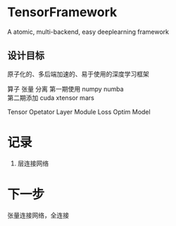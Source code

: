 # TensorFramework
A atomic, multi-backend, easy deeplearning framework

## 设计目标
原子化的、多后端加速的、易于使用的深度学习框架


算子 张量 分离
第一期使用 numpy numba  
第二期添加 cuda xtensor mars

Tensor
Opetator
Layer
Module
Loss
Optim
Model

# 记录
1. 层连接网络

# 下一步
张量连接网络，全连接
